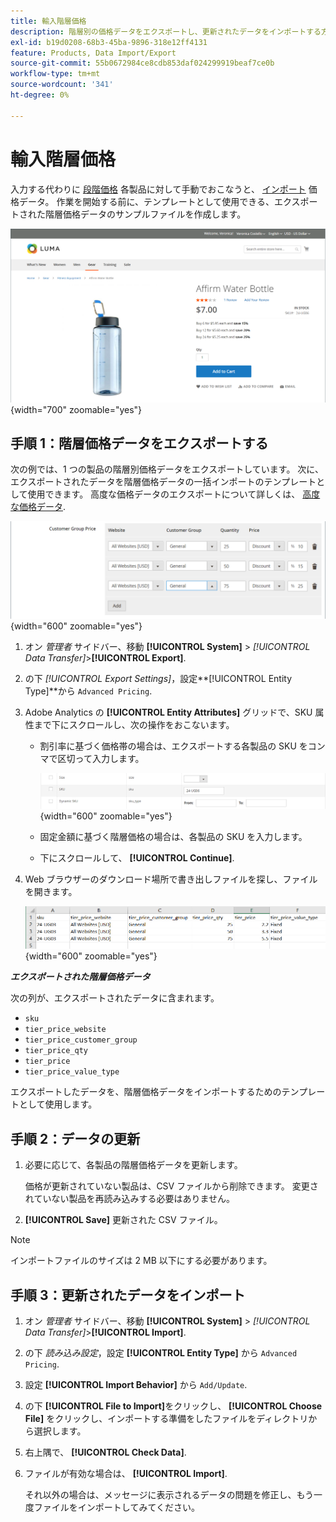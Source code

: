 ```yaml
---
title: 輸入階層価格
description: 階層別の価格データをエクスポートし、更新されたデータをインポートする方法を説明します。
exl-id: b19d0208-68b3-45ba-9896-318e12ff4131
feature: Products, Data Import/Export
source-git-commit: 55b0672984ce8cdb853daf024299919beaf7ce0b
workflow-type: tm+mt
source-wordcount: '341'
ht-degree: 0%

---
```


# 輸入階層価格

入力する代わりに [段階価格](../catalog/product-price-tier.md) 各製品に対して手動でおこなうと、 [インポート](data-import.md) 価格データ。 作業を開始する前に、テンプレートとして使用できる、エクスポートされた階層価格データのサンプルファイルを作成します。

![ストアフロントの例 — 階層型価格](./assets/storefront-tier-pricing-water-bottle.png){width="700" zoomable="yes"}

## 手順 1：階層価格データをエクスポートする

次の例では、1 つの製品の階層別価格データをエクスポートしています。 次に、エクスポートされたデータを階層価格データの一括インポートのテンプレートとして使用できます。 高度な価格データのエクスポートについて詳しくは、 [高度な価格データ](data-attributes-product.md#advanced-pricing-attributes).

![製品階層型価格](./assets/price-tier-customer-group-discount.png){width="600" zoomable="yes"}

1. オン _管理者_ サイドバー、移動  **[!UICONTROL System]** > _[!UICONTROL Data Transfer]_>**[!UICONTROL Export]**.

1. の下 _[!UICONTROL Export Settings]_，設定&#x200B;**[!UICONTROL Entity Type]**から `Advanced Pricing`.

1. Adobe Analytics の **[!UICONTROL Entity Attributes]** グリッドで、SKU 属性まで下にスクロールし、次の操作をおこないます。

   - 割引率に基づく価格帯の場合は、エクスポートする各製品の SKU をコンマで区切って入力します。

     ![データの書き出し — 製品 SKU](./assets/price-tier-export-sku.png){width="600" zoomable="yes"}

   - 固定金額に基づく階層価格の場合は、各製品の SKU を入力します。

   - 下にスクロールして、 **[!UICONTROL Continue]**.

1. Web ブラウザーのダウンロード場所で書き出しファイルを探し、ファイルを開きます。

   ![例 — エクスポートされた顧客グループ割引階層価格データ](./assets/price-tier-customer-group-discount-export.png){width="600" zoomable="yes"}

**_エクスポートされた階層価格データ_**

次の列が、エクスポートされたデータに含まれます。

- `sku`
- `tier_price_website`
- `tier_price_customer_group`
- `tier_price_qty`
- `tier_price`
- `tier_price_value_type`

エクスポートしたデータを、階層価格データをインポートするためのテンプレートとして使用します。

## 手順 2：データの更新

1. 必要に応じて、各製品の階層価格データを更新します。

   価格が更新されていない製品は、CSV ファイルから削除できます。 変更されていない製品を再読み込みする必要はありません。

1. **[!UICONTROL Save]** 更新された CSV ファイル。

>[!NOTE]
>
>インポートファイルのサイズは 2 MB 以下にする必要があります。

## 手順 3：更新されたデータをインポート

1. オン _管理者_ サイドバー、移動 **[!UICONTROL System]** > _[!UICONTROL Data Transfer]_>**[!UICONTROL Import]**.

1. の下 _読み込み設定_，設定 **[!UICONTROL Entity Type]** から `Advanced Pricing`.

1. 設定 **[!UICONTROL Import Behavior]** から `Add/Update`.

1. の下 **[!UICONTROL File to Import]**&#x200B;をクリックし、 **[!UICONTROL Choose File]** をクリックし、インポートする準備をしたファイルをディレクトリから選択します。

1. 右上隅で、 **[!UICONTROL Check Data]**.

1. ファイルが有効な場合は、 **[!UICONTROL Import]**.

   それ以外の場合は、メッセージに表示されるデータの問題を修正し、もう一度ファイルをインポートしてみてください。
